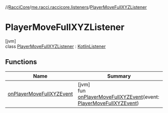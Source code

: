 //[RacciCore](../../../index.md)/[me.racci.raccicore.listeners](../index.md)/[PlayerMoveFullXYZListener](index.md)

# PlayerMoveFullXYZListener

[jvm]\
class [PlayerMoveFullXYZListener](index.md) : [KotlinListener](../../me.racci.raccicore.api.utils.extensions/-kotlin-listener/index.md)

## Functions

| Name | Summary |
|---|---|
| [onPlayerMoveFullXYZEvent](on-player-move-full-x-y-z-event.md) | [jvm]<br>fun [onPlayerMoveFullXYZEvent](on-player-move-full-x-y-z-event.md)(event: [PlayerMoveFullXYZEvent](../../me.racci.raccicore.api.events/-player-move-full-x-y-z-event/index.md)) |
